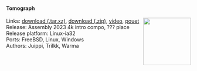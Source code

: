 #### Tomograph
<a href="https://raw.githubusercontent.com/faemiyah/faemiyah-demoscene_2023-08_4k-intro_tomograph/master/screenshot_large.png"><img src="https://raw.githubusercontent.com/faemiyah/faemiyah-demoscene_2023-08_4k-intro_tomograph/master/screenshot_www.jpg" height="130em" align="right" /></a>
Links: [download (.tar.xz)](http://faemiyah.fi/data/tomograph.tar.xz), [download (.zip)](http://faemiyah.fi/data/tomograph.zip), [video](http://faemiyah.fi/data/tomograph.mkv), [pouet](http://www.pouet.net/prod.php?which=XXXXX)  
Release: Assembly 2023 4k intro compo, ??? place  
Release platform: Linux-ia32  
Ports: FreeBSD, Linux, Windows  
Authors: Juippi, Trilkk, Warma
